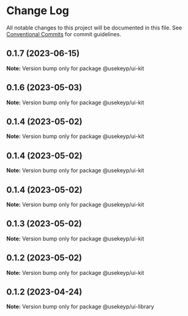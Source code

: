 # Change Log

All notable changes to this project will be documented in this file.
See [Conventional Commits](https://conventionalcommits.org) for commit guidelines.

## 0.1.7 (2023-06-15)

**Note:** Version bump only for package @usekeyp/ui-kit





## 0.1.6 (2023-05-03)

**Note:** Version bump only for package @usekeyp/ui-kit





## 0.1.4 (2023-05-02)

**Note:** Version bump only for package @usekeyp/ui-kit





## 0.1.4 (2023-05-02)

**Note:** Version bump only for package @usekeyp/ui-kit





## 0.1.4 (2023-05-02)

**Note:** Version bump only for package @usekeyp/ui-kit





## 0.1.3 (2023-05-02)

**Note:** Version bump only for package @usekeyp/ui-kit





## 0.1.2 (2023-05-02)

**Note:** Version bump only for package @usekeyp/ui-kit





## 0.1.2 (2023-04-24)

**Note:** Version bump only for package @usekeyp/ui-library

